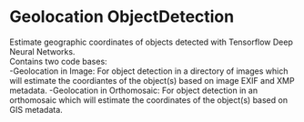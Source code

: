 # Geolocation ObjectDetection
Estimate geographic coordinates of objects detected with Tensorflow Deep Neural Networks.\
Contains two code bases:\
-Geolocation in Image: For object detection in a directory of images which will estimate the coordiantes of the object(s) based on image EXIF and XMP metadata.
-Geolocation in Orthomosaic: For object detection in an orthomosaic which will estimate the coordinates of the object(s) based on GIS metadata.
